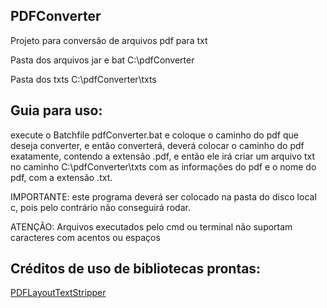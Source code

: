 ## PDFConverter

Projeto para conversão de arquivos pdf para txt

Pasta dos arquivos jar e bat C:\pdfConverter

Pasta dos txts C:\pdfConverter\txts

## Guia para uso:
execute o Batchfile pdfConverter.bat e coloque o caminho do pdf que deseja converter, e então converterá, deverá colocar o caminho do pdf exatamente, contendo a extensão .pdf, e então ele irá criar um arquivo txt no caminho C:\pdfConverter\txts com as informações do pdf e o nome do pdf, com a extensão .txt.

IMPORTANTE: este programa deverá ser colocado na pasta do disco local c, pois pelo contrário não conseguirá rodar.

ATENÇÃO: Arquivos executados pelo cmd ou terminal não suportam caracteres com acentos ou espaços

## Créditos de uso de bibliotecas prontas:

[PDFLayoutTextStripper](https://github.com/JonathanLink/PDFLayoutTextStripper)
